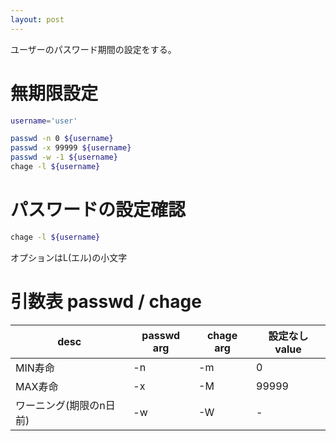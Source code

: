 ```yaml
---
layout: post
---
```


ユーザーのパスワード期間の設定をする。

# 無期限設定

```sh
username='user'

passwd -n 0 ${username}
passwd -x 99999 ${username}
passwd -w -1 ${username}
chage -l ${username}
```

# パスワードの設定確認

```sh
chage -l ${username}
```

オプションはL(エル)の小文字

# 引数表 passwd / chage

| desc | passwd arg | chage arg | 設定なしvalue |
| --- | --- | --- | ---|
| MIN寿命 | -n | -m | 0 |
| MAX寿命 | -x | -M | 99999 |
| ワーニング(期限のn日前) | -w | -W | - |
